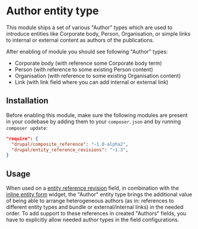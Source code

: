 # Author entity type

This module ships a set of various "Author" types which are used to introduce entities like Corporate body, Person, Organisation, or simple links to internal or external content as authors of the publications.

After enabling of module you should see following "Author" types:
- Corporate body (with reference some Corporate body term)
- Person (with reference to some existing Person content)
- Organisation (with reference to some existing Organisation content)
- Link (with link field where you can add internal or external link)

## Installation

Before enabling this module, make sure the following modules are present in your codebase by adding them to your
`composer.json` and by running `composer update`:

```json
"require": {
  "drupal/composite_reference": "~1.0-alpha2",
  "drupal/entity_reference_revisions": "~1.3",
}
```

## Usage
When used on a [entity reference revision](https://www.drupal.org/project/entity_reference_revisions) field, in combination with the [inline entity form](https://www.drupal.org/project/inline_entity_form) widget, the "Author" entity type brings the additional value of being able to arrange heterogeneous authors (as in: references to different entity types and bundle or external/internal links) in the needed order.
To add support to these references in created "Authors" fields, you have to explicitly allow needed author types in the field configurations.
